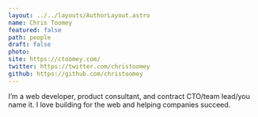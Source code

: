 ```yaml
---
layout: ../../layouts/AuthorLayout.astro
name: Chris Toomey
featured: false
path: people
draft: false
photo: 
site: https://ctoomey.com/
twitter: https://twitter.com/christoomey
github: https://github.com/christoomey
---
```


I’m a web developer, product consultant, and contract CTO/team lead/you name it. I love building for the web and helping companies succeed.
